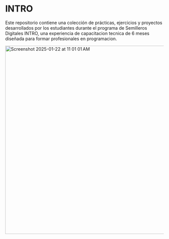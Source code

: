 # INTRO

Este repositorio contiene una colección de prácticas, ejercicios y proyectos desarrollados por los estudiantes durante el programa de Semilleros Digitales INTRO, una experiencia de capacitacion tecnica de 6 meses diseñada para formar profesionales en programacion.

<img width="600" alt="Screenshot 2025-01-22 at 11 01 01 AM" src="https://github.com/user-attachments/assets/6a561909-e3b1-4436-9bb7-b5617fe941a0" />
